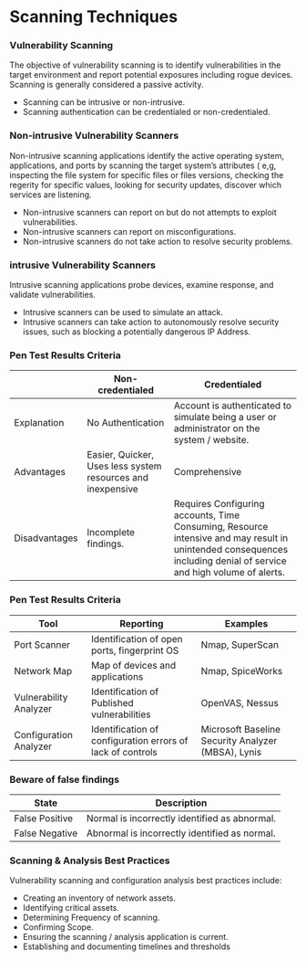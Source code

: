 # Scanning Techniques

### Vulnerability Scanning
The objective of vulnerability scanning is to identify vulnerabilities in the target environment and report potential exposures including rogue devices. Scanning is generally considered a passive activity.
* Scanning can be intrusive or non-intrusive.
* Scanning authentication can be credentialed or non-credentialed.

### Non-intrusive Vulnerability Scanners
Non-intrusive scanning applications identify the active operating system, applications, and ports by scanning the target system’s attributes ( e,g, inspecting the file system for specific files or files versions, checking the regerity for specific values, looking for security updates, discover which services are listening.
* Non-intrusive scanners can report on but do not attempts to exploit vulnerabilities.
* Non-intrusive scanners can report on misconfigurations.
* Non-intrusive scanners do not take action to resolve security problems.

### intrusive Vulnerability Scanners
Intrusive scanning applications probe devices, examine response, and validate vulnerabilities.
* Intrusive scanners can be used to simulate an attack.
* Intrusive scanners can take action to autonomously resolve security issues, such as blocking a potentially dangerous IP Address.

### Pen Test Results Criteria
|   | Non-credentialed | Credentialed |
|---|------------------|--------------|
| Explanation | No Authentication | Account is authenticated to simulate being a user or administrator on the system / website. |
| Advantages  | Easier, Quicker, Uses less system resources and inexpensive |  Comprehensive |
| Disadvantages | Incomplete findings. | Requires Configuring accounts, Time Consuming, Resource intensive and may result in unintended consequences including denial of service and high volume of alerts.|

### Pen Test Results Criteria
| Tool | Reporting | Examples |
|------|-----------|----------|
| Port Scanner | Identification of open ports, fingerprint OS | Nmap, SuperScan |
| Network Map | Map of devices and applications | Nmap, SpiceWorks |
| Vulnerability Analyzer | Identification of Published vulnerabilities | OpenVAS, Nessus |
| Configuration Analyzer | Identification of configuration errors of lack of controls | Microsoft Baseline Security Analyzer (MBSA), Lynis |

### Beware of false findings
| State | Description |
|-------|-------------|
| False Positive | Normal is incorrectly identified as abnormal.|
| False Negative | Abnormal is incorrectly identified as normal.|

### Scanning & Analysis Best Practices
Vulnerability scanning and configuration analysis best practices include:
* Creating an inventory of network assets.
* Identifying critical assets.
* Determining Frequency of scanning.
* Confirming Scope.
* Ensuring the scanning / analysis application is current.
* Establishing and documenting timelines and thresholds

